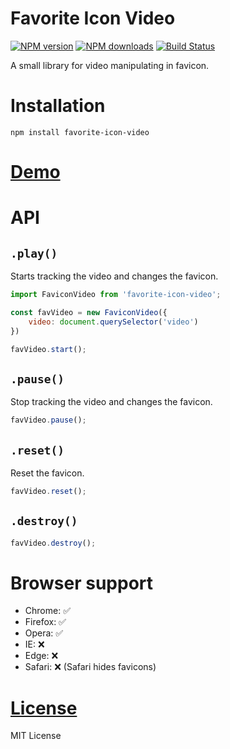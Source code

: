 Favorite Icon Video
===================

[![NPM version](https://img.shields.io/npm/v/favorite-icon-video.svg?style=flat)](https://www.npmjs.com/package/favorite-icon-video)
[![NPM downloads](https://img.shields.io/npm/dm/favorite-icon-video.svg?style=flat)](https://www.npmjs.com/package/favorite-icon-video)
[![Build Status](https://badgen.net/bundlephobia/minzip/favorite-icon-video)](https://bundlephobia.com/result?p=favorite-icon-video)

A small library for video manipulating in favicon.

# Installation
`npm install favorite-icon-video`

# [Demo](https://hcodes.github.io/favorite-icon/examples/video.html)

# API

## `.play()`
Starts tracking the video and changes the favicon.

```js
import FaviconVideo from 'favorite-icon-video';

const favVideo = new FaviconVideo({
    video: document.querySelector('video')
})

favVideo.start();
```

## `.pause()`
Stop tracking the video and changes the favicon.

```js
favVideo.pause();
```

## `.reset()`
Reset the favicon.

```js
favVideo.reset();
```

## `.destroy()`

```js
favVideo.destroy();
```

# Browser support
- Chrome: ✅
- Firefox: ✅
- Opera: ✅
- IE: ❌
- Edge: ❌
- Safari: ❌ (Safari hides favicons)

# [License](./LICENSE)
MIT License
